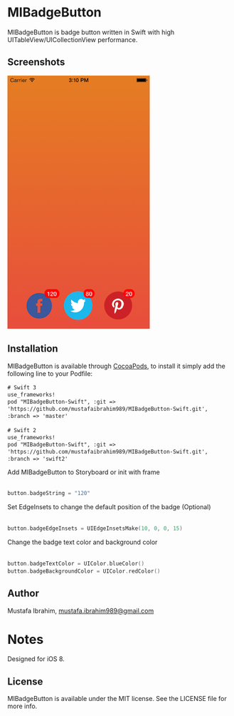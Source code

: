 # MIBadgeButton

MIBadgeButton is badge button written in Swift with high UITableView/UICollectionView performance.

## Screenshots

![alt tag](https://github.com/mustafaibrahim989/MIBadgeButton-Swift/blob/master/screenshot.png)

## Installation

MIBadgeButton is available through [CocoaPods](http://cocoapods.org), to install
it simply add the following line to your Podfile:
  
    # Swift 3
    use_frameworks!
    pod "MIBadgeButton-Swift", :git => 'https://github.com/mustafaibrahim989/MIBadgeButton-Swift.git', :branch => 'master'
    
    # Swift 2
    use_frameworks!
    pod "MIBadgeButton-Swift", :git => 'https://github.com/mustafaibrahim989/MIBadgeButton-Swift.git', :branch => 'swift2'

Add MIBadgeButton to Storyboard or init with frame

```swift

button.badgeString = "120"

```

Set EdgeInsets to change the default position of the badge (Optional)

```swift

button.badgeEdgeInsets = UIEdgeInsetsMake(10, 0, 0, 15)

```

Change the badge text color and background color

```swift

button.badgeTextColor = UIColor.blueColor()
button.badgeBackgroundColor = UIColor.redColor()

```

## Author

Mustafa Ibrahim, mustafa.ibrahim989@gmail.com

Notes
============

Designed for iOS 8.

## License

MIBadgeButton is available under the MIT license. See the LICENSE file for more info.

